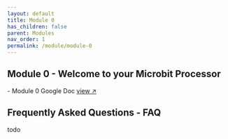 ```yaml
---
layout: default
title: Module 0
has_children: false
parent: Modules
nav_order: 1
permalink: /module/module-0
---
```


<h2>Module 0 - Welcome to your Microbit Processor</h2>
- Module 0 Google Doc <a href="#" target="_blank" rel="noopener">view &#x2197;</a>



<h2>Frequently Asked Questions - FAQ</h2>

todo